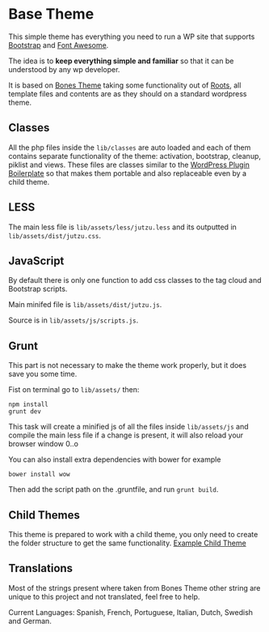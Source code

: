 # Base Theme

This simple theme has everything you need to run a WP site that supports [Bootstrap](http://getbootstrap.com/) and [Font Awesome](http://fortawesome.github.io/Font-Awesome/).

The idea is to **keep everything simple and familiar** so that it can be understood by any wp developer.

It is based on [Bones Theme](https://github.com/eddiemachado/bones) taking some functionality out of [Roots](https://roots.io/), all template files and contents are as they should on a standard wordpress theme.

## Classes

All the php files inside the `lib/classes` are auto loaded and each of them contains separate functionality of the theme: activation, bootstrap, cleanup, piklist and views. These files are classes similar to the [WordPress Plugin Boilerplate](https://github.com/theantichris/WordPress-Plugin-Boilerplate) so that makes them portable and also replaceable even by a child theme.

## LESS

The main less file  is `lib/assets/less/jutzu.less` and its outputted in `lib/assets/dist/jutzu.css`.

## JavaScript

By default there is only one function to add css classes to the tag cloud and Bootstrap scripts.

Main minifed file is `lib/assets/dist/jutzu.js`.

Source is in `lib/assets/js/scripts.js`.

## Grunt

This part is not necessary to make the theme work properly, but it does save you some time.

Fist on terminal go to `lib/assets/` then:

    npm install
    grunt dev

This task will create a minified js of all the files inside `lib/assets/js` and compile the main less file if a change is present, it will also reload your browser window 0..o

You can also install extra dependencies with bower for example

    bower install wow

Then add the script path on the .gruntfile, and run `grunt build`.

## Child Themes

This theme is prepared to work with a child theme, you only need to create the folder structure to get the same functionality. [Example Child Theme](https://github.com/sigami/base_child)

## Translations

Most of the strings present where taken from Bones Theme other string are unique to this project and not translated, feel free to help. 

Current Languages: Spanish, French, Portuguese, Italian, Dutch, Swedish and German. 
